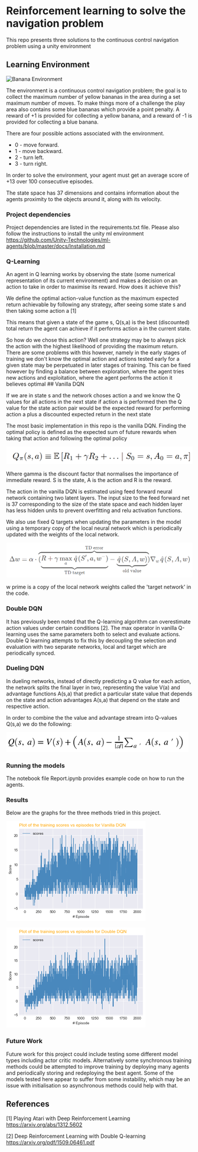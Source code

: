 # Reinforcement learning to solve the navigation problem

This repo presents three solutions to the continuous control navigation problem using a unity environment

## Learning Environment

![Banana Environment](./images/banana.gif)

The environment is a continuous control navigation problem; the goal is to collect the maximum number of yellow bananas in the area during a set maximum number of moves. 
To make things more of a challenge the play area also contains some blue bananas which provide a point penalty. A reward of +1 is provided for collecting a yellow banana, and a reward of -1 is provided for collecting a blue banana.

There are four possible actions associated with the environment.

* 0 - move forward.
* 1 - move backward.
* 2 - turn left.
* 3 - turn right.

In order to solve the environment, your agent must get an average score of +13 over 100 consecutive episodes.

The state space has 37 dimensions and contains information about the agents proximity to the objects around it, along with its velocity.

### Project dependencies

Project dependencies are listed in the requirements.txt file.
Please also follow the instructions to install the unity ml environment
https://github.com/Unity-Technologies/ml-agents/blob/master/docs/Installation.md

### Q-Learning
An agent in Q learning works by observing the state (some numerical representation of its current environment) and makes a decision on an action to take in order to maximise its reward. How does it achieve this?

We define the optimal action-value function  as the maximum expected return achievable by following any strategy, after seeing some state s and then taking some action a [1]

This means that given a state of the game s, Q(s,a) is the best (discounted) total return the agent can achieve if it performs action a in the current state.

So how do we chose this action? Well one strategy may be to always pick the action with the highest likelihood of providing the maximum return. There are some problems with this however, namely in the early stages of training
we don't know the optimal action and actions tested early for a given state may be perpetuated in later stages of training. This can be fixed however by finding a balance between exploration, where the agent tries new actions and exploitation, where the agent performs the action it believes optimal ## Vanilla DQN

If we are in state s and the network choses action a and we know the Q values for all actions in the next state if action a is performed then the Q value for the state action pair would be the expected reward for performing action a plus a discounted expected return in the next state

The most basic implementation in this repo is the vanilla DQN. Finding the optimal policy is defined as the expected sum of future rewards when taking that action and following the optimal policy

![Optimal Policy](./images/optimal_policy.png)

Where gamma is the discount factor that normalises the importance of immediate reward. S is the state, A is the action and R is the reward.

The action in the vanilla DQN is estimated using feed forward neural network containing two latent layers. The input size to the feed forward net is 37 corresponding to the size of the state space and each hidden layer has less hidden units to prevent overfitting and relu activation functions.

We also use fixed Q targets when updating the parameters in the model using a temporary copy of the local neural network which is periodically updated with the weights of the local network.

![Fixed Targets](./images/fixed_targets.png)

w prime is a copy of the local network weights called the 'target network' in the code.

### Double DQN

It has previously been noted that the Q-learning algorithm can overestimate action values under certain conditions [2]. The max operator in vanilla Q-learning uses the same parameters both to select and evaluate actions. 
Double Q learning attempts to fix this by decoupling the selection and evaluation with two separate networks, local and target which are periodically synced.

### Dueling  DQN

In dueling networks, instead of directly predicting a Q value for each action, the network splits the final layer in two, representing the value V(a) and advantage functions A(s,a) that predict a particular state value that depends on the state and action advantages A(s,a) that depend on the state and respective action.

In order to combine the the value and advantage stream into Q-values Q(s,a) we do the following:

![Optimal Policy](./images/dualing_formula.png)
### Running the models

The notebook file Report.ipynb provides example code on how to run the agents.

### Results

Below are the graphs for the three methods tried in this project.

![Vanilla](results/vanilla.png)


![Double Q](results/double_q_learning.png)

### Future Work

Future work for this project could include testing some different model types including actor critic models. Alternatively some synchronous training methods could be attempted to improve training by deploying many agents and periodically storing and redeploying the best agent. Some of the models tested here appear to suffer from some instability, which may be an issue with initialisation so asynchronous methods could help with that.
## References

[1] Playing Atari with Deep Reinforcement Learning
https://arxiv.org/abs/1312.5602

[2] Deep Reinforcement Learning with Double Q-learning
https://arxiv.org/pdf/1509.06461.pdf